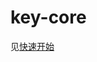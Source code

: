 # key-core

见[快速开始](https://gov-doc.readthedocs.io/zh_CN/dev/docs/WeBankBlockchain-Gov-Key/quickstart.html#key-core)